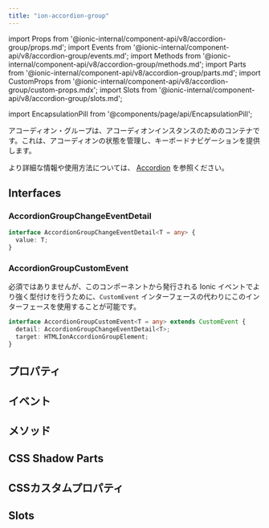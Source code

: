 ```yaml
---
title: "ion-accordion-group"
---
```

import Props from '@ionic-internal/component-api/v8/accordion-group/props.md';
import Events from '@ionic-internal/component-api/v8/accordion-group/events.md';
import Methods from '@ionic-internal/component-api/v8/accordion-group/methods.md';
import Parts from '@ionic-internal/component-api/v8/accordion-group/parts.md';
import CustomProps from '@ionic-internal/component-api/v8/accordion-group/custom-props.mdx';
import Slots from '@ionic-internal/component-api/v8/accordion-group/slots.md';

import EncapsulationPill from '@components/page/api/EncapsulationPill';

<EncapsulationPill type="shadow" />

アコーディオン・グループは、アコーディオンインスタンスのためのコンテナです。これは、アコーディオンの状態を管理し、キーボードナビゲーションを提供します。

より詳細な情報や使用方法については、 [Accordion](./accordion) を参照ください。


## Interfaces

### AccordionGroupChangeEventDetail

```typescript
interface AccordionGroupChangeEventDetail<T = any> {
  value: T;
}
```

### AccordionGroupCustomEvent

必須ではありませんが、このコンポーネントから発行される Ionic イベントでより強く型付けを行うために、`CustomEvent` インターフェースの代わりにこのインターフェースを使用することが可能です。

```typescript
interface AccordionGroupCustomEvent<T = any> extends CustomEvent {
  detail: AccordionGroupChangeEventDetail<T>;
  target: HTMLIonAccordionGroupElement;
}
```



## プロパティ
<Props />

## イベント
<Events />

## メソッド
<Methods />

## CSS Shadow Parts
<Parts />

## CSSカスタムプロパティ
<CustomProps />

## Slots
<Slots />
